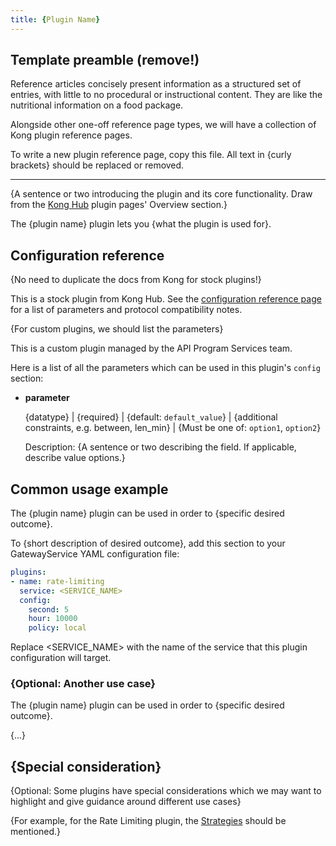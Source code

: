 ```yaml
---
title: {Plugin Name}
---
```

<!-- template preamble -->

## Template preamble (remove!)

Reference articles concisely present information as a structured set of entries,
with little to no procedural or instructional content. They are like the
nutritional information on a food package.

Alongside other one-off reference page types, we will have a collection of Kong
plugin reference pages.

To write a new plugin reference page, copy this file. All text in {curly brackets} should be replaced or removed.

---

<!-- overview -->

{A sentence or two introducing the plugin and its core functionality.
Draw from the [Kong Hub](https://docs.konghq.com/hub/) plugin pages' Overview section.}

The {plugin name} plugin lets you {what the plugin is used for}.

<!-- config-reference -->

## Configuration reference

{No need to duplicate the docs from Kong for stock plugins!}

This is a stock plugin from Kong Hub. See the [configuration reference
page](https://docs.konghq.com/hub/kong-inc/{plugin-name}/{kong-version}/configuration/) for a list of parameters and protocol compatibility notes.

{For custom plugins, we should list the parameters}

This is a custom plugin managed by the API Program Services team. 

Here is a list of all the parameters which can be used in this plugin's `config` section:

- **parameter**
  
  {datatype} | {required} | {default: `default_value`} | {additional constraints, e.g. between, len_min} | {Must be one of: `option1`, `option2`}
  
  Description: {A sentence or two describing the field. If applicable, describe value options.}

<!-- examples -->

## Common usage example

The {plugin name} plugin can be used in order to {specific desired outcome}.

To {short description of desired outcome}, add this section to your GatewayService YAML configuration file:

```yaml
plugins:
- name: rate-limiting
  service: <SERVICE_NAME>
  config:
    second: 5
    hour: 10000
    policy: local
```

Replace <SERVICE_NAME> with the name of the service that this plugin configuration will target.

### {Optional: Another use case}

The {plugin name} plugin can be used in order to {specific desired outcome}.

{...}


## {Special consideration}

{Optional: Some plugins have special considerations which we may want to
highlight and give guidance around different use cases}

{For example, for the Rate Limiting plugin, the [Strategies](https://docs.konghq.com/hub/kong-inc/rate-limiting/#strategies) should be mentioned.}